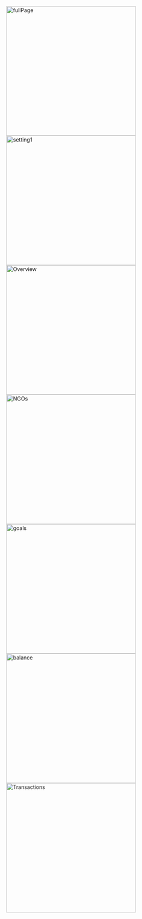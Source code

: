 <img width="344" alt="fullPage" src="https://github.com/httpsumairsaad1/Hamdard-Donation/assets/121795621/b94739b4-7690-450b-8cd1-021a0658667a">
<img width="344" alt="setting1" src="https://github.com/httpsumairsaad1/Hamdard-Donation/assets/121795621/9626b934-95d5-40f6-a024-ed19c6a5c912">
<img width="344" alt="Overview" src="https://github.com/httpsumairsaad1/Hamdard-Donation/assets/121795621/85b2c169-9d19-4192-9f77-210949561cf7">
<img width="344" alt="NGOs" src="https://github.com/httpsumairsaad1/Hamdard-Donation/assets/121795621/30a80508-407c-4d42-9653-e805d16f6374">
<img width="344" alt="goals" src="https://github.com/httpsumairsaad1/Hamdard-Donation/assets/121795621/7e20df1a-fd82-4ef6-9d34-158c6b713548">

<img width="344" alt="balance" src="https://github.com/httpsumairsaad1/Hamdard-Donation/assets/121795621/da44aca1-effb-404a-8214-4f92486d1de2">
<img width="344" alt="Transactions" src="https://github.com/httpsumairsaad1/Hamdard-Donation/assets/121795621/faad7cde-5099-4011-88eb-88c4034fe863">

